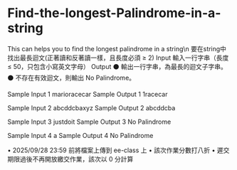 # Find-the-longest-Palindrome-in-a-string
This can helps you to find the longest palindrome in a string\n
要在string中找出最長迴文(正著讀和反著讀一樣，且長度必須 ≥ 2)
Input
輸入一行字串（長度 ≤ 50，只包含小寫英文字母）
Output
⚫ 輸出一行字串，為最長的迴文子字串。
⚫ 不存在有效迴文，則輸出 No Palindrome。

Sample Input 1
marioracecar
Sample Output 1
1racecar

Sample Input 2
abcddcbaxyz
Sample Output 2
abcddcba

Sample Input 3
justdoit
Sample Output 3
No Palindrome

Sample Input 4
a
Sample Output 4
No Palindrome

• 2025/09/28 23:59 前將檔案上傳到 ee-class 上
• 該次作業分數打八折
• 遲交期限過後不再開放繳交作業，該次以 0 分計算
